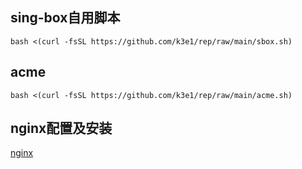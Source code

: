 ## sing-box自用脚本
```
bash <(curl -fsSL https://github.com/k3e1/rep/raw/main/sbox.sh)
```

## acme
```
bash <(curl -fsSL https://github.com/k3e1/rep/raw/main/acme.sh)
```
## nginx配置及安装
[nginx](https://gist.github.com/k3e1/988bf3205ba9824c77d8400ea92e6285)
